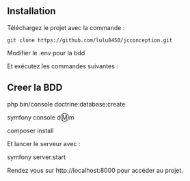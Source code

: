 ## Installation
Téléchargez le projet avec la commande :

    git clone https://github.com/lulu8450/jcconception.git

Modifier le .env pour la bdd

Et exécutez les commandes suivantes :

## Creer la BDD
php bin/console doctrine:database:create

symfony console d:m:m

composer install


Et lancer le serveur avec :

symfony server:start

Rendez vous sur http://localhost:8000 pour accéder au projet.
